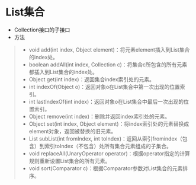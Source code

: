 # List集合
* Collection接口的子接口
* 方法
> * void add(int index, Object element)：将元素element插入到List集合的index处。
> * boolean addAll(int index, Collection c)：将集合c所包含的所有元素都插入到List集合的index处。
> * Object get(int index)：返回集合index索引处的元素。
> * int indexOf(Object o)：返回对象o在List集合中第一次出现的位置索引。
> * int lastIndexOf(int index)：返回对象o在List集合中最后一次出现的位置索引。
> * Object remove(int index)：删除并返回index索引处的元素。
> * Object set(int index, Object element)：将index索引处的元素替换成element对象，返回被替换的旧元素。
> * List subList(int fromIndex, int toIndex)：返回从索引fromindex（包含）到索引toIndex（不包含）处所有集合元素组成的子集合。
> * void replaceAll(UnaryOperator operator)：根据operator指定的计算规则重新设置List集合的所有元素。
> * void sort(Comparator c)：根据Comparator参数对List集合的元素排序。